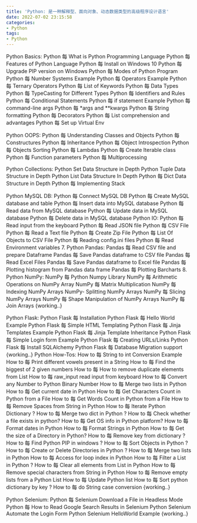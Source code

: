 ```yaml
---
title: 'Python: 是一种解释型、面向对象、动态数据类型的高级程序设计语言'
date: 2022-07-02 23:15:58
categories:
- Python
tags:
- Python
---
```


<!-- toc -->

Python Basics:
Python 每 What is Python Programming Language
Python 每 Features of Python Language
Python 每 Install on Windows 10
Python 每 Upgrade PIP version on Windows
Python 每 Modes of Python Program
Python 每 Number Systems Example
Python 每 Operators Example
Python 每 Ternary Operators
Python 每 List of Keywords
Python 每 Data Types
Python 每 TypeCasting for Different Types
Python 每 Identifiers and Rules
Python 每 Conditional Statements
Python 每 if statement Example
Python 每 command-line args
Python 每 *args and **kwargs
Python 每 String formatting
Python 每 Decorators
Python 每 List comprehension and advantages
Python 每 Set up Virtual Env

Python OOPS:
Python 每 Understanding Classes and Objects
Python 每 Constructures
Python 每 Inheritance
Python 每 Object Introspection
Python 每 Objects Sorting
Python 每 Lambdas
Python 每 Create Iterable class
Python 每 Function parameters
Python 每 Multiprocessing

Python Collections:
Python Set Data Structure in Depth
Python Tuple Data Structure in Depth
Python List Data Structure In Depth
Python 每 Dict Data Structure in Depth
Python 每 Implementing Stack

Python MySQL DB:
Python 每 Connect MySQL DB
Python 每 Create MySQL database and table
Python 每 Insert data into MySQL database
Python 每 Read data from MySQL database
Python 每 Update data in MySQL database
Python 每 Delete data in MySQL database
 Python IO:
Python 每 Read input from the keyboard
Python 每 Read JSON file
Python 每  CSV File
Python 每 Read a Text file
Python 每 Create Zip File
Python 每 List Of Objects to CSV File
Python 每 Reading config.ini files
Python 每 Read Environment variables
7. Python Pandas:
Pandas 每 Read CSV file and prepare Dataframe
Pandas 每 Save Pandas dataframe to CSV file
Pandas 每 Read Excel Files
Pandas 每 Save Pandas dataframe to Excel file
Pandas 每 Plotting histogram from Pandas data frame
Pandas 每 Plotting Barcharts
8. Python NumPy:
NumPy 每 Python Numpy Library
NumPy 每 Arithmetic Operations on NumPy Array
NumPy 每 Matrix Multiplication
NumPy 每 Indexing NumPy Arrays
NumPy- Splitting NumPy Arrays
NumPy 每 Slicing NumPy Arrays
NumPy 每 Shape Manipulation of NumPy Arrays
NumPy 每 Join Arrays
{working..}


Python Flask:
Python Flask 每 Installation
Python Flask 每 Hello World Example
Python Flask 每 Simple HTML Templating
Python Flask 每 Jinja Templates Example
Python Flask 每 Jinja Template Inheritance
Python Flask 每 Simple Login form Example
Python Flask 每 Creating URLs/Links
Python Flask 每 Install SQLAlchemy
Python Flask 每 Database Migration support
{working..}
Python How-Tos:
How to 每 String to int Conversion Example
How to 每 Print different vowels present in a String
How to 每 Find the biggest of 2 given numbers
How to 每 How to remove duplicate elements from List
How to 每 raw_input read input from keyboard
How to 每 Convert any Number to Python Binary Number
How to 每 Merge two lists in Python
How to  每 Get current date in Python
How to 每 Get Characters Count in Python from a File
How to 每 Get Words Count in Python from a File
How to 每 Remove Spaces from String in Python
How to 每 Iterate Python Dictionary ?
How to 每 Merge two dict in Python ?
How to 每 Check whether a file exists in python?
How to 每 Get OS info in Python platform?
How to 每 Format dates in Python
How to 每 Format Strings in Python
How to 每 Get the size of a Directory in Python?
How to 每 Remove key from dictionary ?
How to 每 Find Python PIP in windows ?
How to 每 Sort Objects in Python ?
How to 每 Create or Delete Directories in Python ?
How to 每 Merge two lists in Python
How to 每 Access for loop index in Python
How to 每 Filter a List in Python ?
How to 每 Clear all elements from List in Python
How to 每 Remove special characters from String in Python
How to 每 Remove empty lists from a Python List
How to 每 Update Python list
How to 每 Sort python dictionary by key ?
How to 每 do String case conversion
{working..}


Python Selenium:
Python 每 Selenium Download a File in Headless Mode
Python 每 How to Read Google Search Results in Selenium
Python Selenium Automate the Login Form
Python Selenium HelloWorld Example
{working..}
